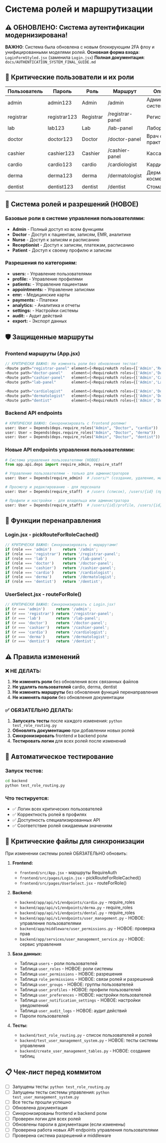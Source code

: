 # Система ролей и маршрутизации

## ⚠️ ОБНОВЛЕНО: Система аутентификации модернизирована!

**ВАЖНО**: Система была обновлена с новым блокирующим 2FA флоу и унифицированными моделями ролей.
**Основная форма входа**: `LoginFormStyled.jsx` (заменила `Login.jsx`)
**Полная документация**: `docs/AUTHENTICATION_SYSTEM_FINAL_GUIDE.md`

## 🎯 Критические пользователи и их роли

| Пользователь | Пароль | Роль | Маршрут | Описание |
|-------------|--------|------|---------|----------|
| admin | admin123 | Admin | /admin | Администратор системы |
| registrar | registrar123 | Registrar | /registrar-panel | Регистратура |
| lab | lab123 | Lab | /lab-panel | Лаборатория |
| doctor | doctor123 | Doctor | /doctor-panel | Врач общей практики |
| cashier | cashier123 | Cashier | /cashier-panel | Касса |
| cardio | cardio123 | cardio | /cardiologist | Кардиолог |
| derma | derma123 | derma | /dermatologist | Дерматолог-косметолог |
| dentist | dentist123 | dentist | /dentist | Стоматолог |

## 🔐 Система ролей и разрешений (НОВОЕ)

### Базовые роли в системе управления пользователями:
- **Admin** - Полный доступ ко всем функциям
- **Doctor** - Доступ к пациентам, записям, EMR, аналитике
- **Nurse** - Доступ к записям и расписанию
- **Receptionist** - Доступ к записям, платежам, расписанию
- **Patient** - Доступ к своему профилю и записям

### Разрешения по категориям:
- **users:** - Управление пользователями
- **profile:** - Управление профилями
- **patients:** - Управление пациентами
- **appointments:** - Управление записями
- **emr:** - Медицинские карты
- **payments:** - Платежи
- **analytics:** - Аналитика и отчеты
- **settings:** - Настройки системы
- **audit:** - Аудит действий
- **export:** - Экспорт данных

## 🛡️ Защищенные маршруты

### Frontend маршруты (App.jsx)
```javascript
// КРИТИЧЕСКИ ВАЖНО: Не изменять роли без обновления тестов!
<Route path="registrar-panel" element={<RequireAuth roles={['Admin','Registrar']}><RegistrarPanel /></RequireAuth>} />
<Route path="doctor-panel"    element={<RequireAuth roles={['Admin','Doctor']}><DoctorPanel /></RequireAuth>} />
<Route path="cashier-panel"   element={<RequireAuth roles={['Admin','Cashier']}><CashierPanel /></RequireAuth>} />
<Route path="lab-panel"       element={<RequireAuth roles={['Admin','Lab']}><LabPanel /></RequireAuth>} />

<Route path="cardiologist"    element={<RequireAuth roles={['Admin','Doctor','cardio']}><CardiologistPanel /></RequireAuth>} />
<Route path="dermatologist"   element={<RequireAuth roles={['Admin','Doctor','derma']}><DermatologistPanel /></RequireAuth>} />
<Route path="dentist"         element={<RequireAuth roles={['Admin','Doctor','dentist']}><DentistPanel /></RequireAuth>} />
```

### Backend API endpoints
```python
# КРИТИЧЕСКИ ВАЖНО: Синхронизировать с frontend ролями!
user: User = Depends(deps.require_roles("Admin", "Doctor", "cardio"))  # Cardio API
user: User = Depends(deps.require_roles("Admin", "Doctor", "derma"))   # Derma API  
user: User = Depends(deps.require_roles("Admin", "Doctor", "dentist")) # Dental API
```

### Новые API endpoints управления пользователями:
```python
# Система управления пользователями (НОВОЕ)
from app.api.deps import require_admin, require_staff

# Управление пользователями - только для администраторов
user: User = Depends(require_admin)  # /users/* (создание, удаление, массовые действия)

# Просмотр и редактирование - для персонала
user: User = Depends(require_staff)  # /users (список), /users/{id} (просмотр)

# Профили и настройки - для владельца или администратора
user: User = Depends(require_staff)  # /users/{id}/profile, /users/{id}/preferences
```

## 🔄 Функции перенаправления

### Login.jsx - pickRouteForRoleCached()
```javascript
// КРИТИЧЕСКИ ВАЖНО: Синхронизировать с маршрутами!
if (role === 'admin')     return '/admin';
if (role === 'registrar') return '/registrar-panel';
if (role === 'lab')       return '/lab-panel';
if (role === 'doctor')    return '/doctor-panel';
if (role === 'cashier')   return '/cashier-panel';
if (role === 'cardio')    return '/cardiologist';
if (role === 'derma')     return '/dermatologist';
if (role === 'dentist')   return '/dentist';
```

### UserSelect.jsx - routeForRole()
```javascript
// КРИТИЧЕСКИ ВАЖНО: Синхронизировать с Login.jsx!
if (r === 'admin')     return '/admin';
if (r === 'registrar') return '/registrar-panel';
if (r === 'lab')       return '/lab-panel';
if (r === 'doctor')    return '/doctor-panel';
if (r === 'cashier')   return '/cashier-panel';
if (r === 'cardio')    return '/cardiologist';
if (r === 'derma')     return '/dermatologist';
if (r === 'dentist')   return '/dentist';
```

## ⚠️ Правила изменений

### ❌ НЕ ДЕЛАТЬ:
1. **Не изменять роли** без обновления всех связанных файлов
2. **Не удалять пользователей** cardio, derma, dentist
3. **Не изменять маршруты** без обновления функций перенаправления
4. **Не изменять пароли** без обновления документации

### ✅ ОБЯЗАТЕЛЬНО ДЕЛАТЬ:
1. **Запускать тесты** после каждого изменения: `python test_role_routing.py`
2. **Обновлять документацию** при добавлении новых ролей
3. **Синхронизировать** frontend и backend роли
4. **Тестировать логин** для всех ролей после изменений

## 🧪 Автоматическое тестирование

### Запуск тестов:
```bash
cd backend
python test_role_routing.py
```

### Что тестируется:
- ✅ Логин всех критических пользователей
- ✅ Корректность ролей в профилях
- ✅ Доступность специализированных API
- ✅ Соответствие ролей ожидаемым значениям

## 🚨 Критические файлы для синхронизации

При изменении системы ролей ОБЯЗАТЕЛЬНО обновить:

1. **Frontend:**
   - `frontend/src/App.jsx` - маршруты RequireAuth
   - `frontend/src/pages/Login.jsx` - pickRouteForRoleCached()
   - `frontend/src/pages/UserSelect.jsx` - routeForRole()

2. **Backend:**
   - `backend/app/api/v1/endpoints/cardio.py` - require_roles
   - `backend/app/api/v1/endpoints/derma.py` - require_roles  
   - `backend/app/api/v1/endpoints/dental.py` - require_roles
   - `backend/app/api/v1/endpoints/user_management.py` - НОВОЕ: управление пользователями
   - `backend/app/middleware/user_permissions.py` - НОВОЕ: проверка прав
   - `backend/app/services/user_management_service.py` - НОВОЕ: сервис управления

3. **База данных:**
   - Таблица `users` - роли пользователей
   - Таблица `user_roles` - НОВОЕ: роли системы
   - Таблица `user_permissions` - НОВОЕ: разрешения
   - Таблица `role_permissions` - НОВОЕ: связи ролей и разрешений
   - Таблица `user_groups` - НОВОЕ: группы пользователей
   - Таблица `user_profiles` - НОВОЕ: профили пользователей
   - Таблица `user_preferences` - НОВОЕ: настройки пользователей
   - Таблица `user_notification_settings` - НОВОЕ: настройки уведомлений
   - Таблица `user_audit_logs` - НОВОЕ: аудит действий
   - Пароли пользователей

4. **Тесты:**
   - `backend/test_role_routing.py` - список пользователей и ролей
   - `backend/test_user_management_system.py` - НОВОЕ: тесты системы управления
   - `backend/create_user_management_tables.py` - НОВОЕ: создание таблиц

## 📋 Чек-лист перед коммитом

- [ ] Запущены тесты: `python test_role_routing.py`
- [ ] Запущены тесты системы управления: `python test_user_management_system.py`
- [ ] Все тесты прошли успешно
- [ ] Обновлена документация
- [ ] Синхронизированы frontend и backend роли
- [ ] Проверен логин для всех ролей
- [ ] Обновлены пароли в документации (если изменены)
- [ ] Проверена работа новых API endpoints управления пользователями
- [ ] Проверена система разрешений и middleware
